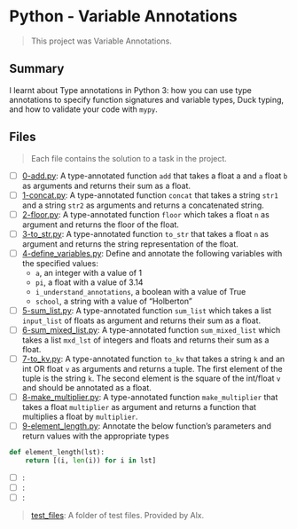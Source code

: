 # Python - Variable Annotations

> This project was Variable Annotations.

## Summary

I learnt about Type annotations in Python 3: how you can use type annotations to specify function signatures and variable types, Duck typing, and how to validate your code with `mypy`.

## Files

> Each file contains the solution to a task in the project.

- [ ] [0-add.py](https://github.com/Ebube-Ochemba/alx-backend-python/blob/main/0x00-python_variable_annotations/0-add.py): A type-annotated function `add` that takes a float a and `a` float `b` as arguments and returns their sum as a float.
- [ ] [1-concat.py](https://github.com/Ebube-Ochemba/alx-backend-python/blob/main/0x00-python_variable_annotations/1-concat.py): A type-annotated function `concat` that takes a string `str1` and a string `str2` as arguments and returns a concatenated string.
- [ ] [2-floor.py](https://github.com/Ebube-Ochemba/alx-backend-python/blob/main/0x00-python_variable_annotations/2-floor.py): A type-annotated function `floor` which takes a float `n` as argument and returns the floor of the float.
- [ ] [3-to_str.py](https://github.com/Ebube-Ochemba/alx-backend-python/blob/main/0x00-python_variable_annotations/3-to_str.py): A type-annotated function `to_str` that takes a float `n` as argument and returns the string representation of the float.
- [ ] [4-define_variables.py](https://github.com/Ebube-Ochemba/alx-backend-python/blob/main/0x00-python_variable_annotations/4-define_variables.py): Define and annotate the following variables with the specified values:
  - `a`, an integer with a value of 1
  - `pi`, a float with a value of 3.14
  - `i_understand_annotations`, a boolean with a value of True
  - `school`, a string with a value of “Holberton”
- [ ] [5-sum_list.py](https://github.com/Ebube-Ochemba/alx-backend-python/blob/main/0x00-python_variable_annotations/5-sum_list.py): A type-annotated function `sum_list` which takes a list `input_list` of floats as argument and returns their sum as a float.
- [ ] [6-sum_mixed_list.py](https://github.com/Ebube-Ochemba/alx-backend-python/blob/main/0x00-python_variable_annotations/6-sum_mixed_list.py): A type-annotated function `sum_mixed_list` which takes a list `mxd_lst` of integers and floats and returns their sum as a float.
- [ ] [7-to_kv.py](https://github.com/Ebube-Ochemba/alx-backend-python/blob/main/0x00-python_variable_annotations/7-to_kv.py): A type-annotated function `to_kv` that takes a string `k` and an int OR float `v` as arguments and returns a tuple. The first element of the tuple is the string `k`. The second element is the square of the int/float `v` and should be annotated as a float.
- [ ] [8-make_multiplier.py](https://github.com/Ebube-Ochemba/alx-backend-python/blob/main/0x00-python_variable_annotations/8-make_multiplier.py): A type-annotated function `make_multiplier` that takes a float `multiplier` as argument and returns a function that multiplies a float by `multiplier`.
- [ ] [9-element_length.py](https://github.com/Ebube-Ochemba/alx-backend-python/blob/main/0x00-python_variable_annotations/9-element_length.py): Annotate the below function’s parameters and return values with the appropriate types
```py
def element_length(lst):
    return [(i, len(i)) for i in lst]
```
- [ ] [](https://github.com/Ebube-Ochemba/alx-backend-python/blob/main/0x00-python_variable_annotations/):
- [ ] [](https://github.com/Ebube-Ochemba/alx-backend-python/blob/main/0x00-python_variable_annotations/):
- [ ] [](https://github.com/Ebube-Ochemba/alx-backend-python/blob/main/0x00-python_variable_annotations/):

> [test_files](./test_files): A folder of test files. Provided by Alx.
